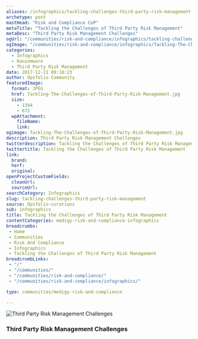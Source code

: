 ```yaml
---
aliases: /infographics/tackling-challenges-third-party-risk-management
archetype: post
mastHead: "Risk and Compliance CoP"
metaTitle: "Tackling the Challenges of Third Party Risk Management"
metaDesc: "Third Party Risk Management Challenges"
ogUrl: "/communities/risk-and-compliance/infographics/tackling-challenges-third-party-risk-management"
ogImage: "/communities/risk-and-compliance/infographics/Tackling-The-Challenges-of-Third-Party-Risk-Management.jpg"
categories:
  - Infographics
  - Ransomware
  - Third Party Risk Management
date: 2017-12-21 09:18:23
author: Opsfolio Community
featuredImage:
  format: JPEG
  href: Tackling-The-Challenges-of-Third-Party-Risk-Management.jpg
  size:
    - 1344
    - 672
  wpAttachment:
    fileName:
    link:
ogimage: Tackling-The-Challenges-of-Third-Party-Risk-Management.jpg
description: Third Party Risk Management Challenges
twitterdescription: Tackling the Challenges of Third Party Risk Management
twittertitle: Tackling the Challenges of Third Party Risk Management
link:
  brand:
  herf:
  original:
openProjectCustomFields:
  cleanUrl:
  sourceUrl:
searchCategory: Infographics
slug: tackling-challenges-third-party-risk-management
source: Opsfolio-curations
sub: infographics
title: Tackling the Challenges of Third Party Risk Management
contentCategories: medigy-risk-and-compliance-infographics
breadcrumbs:
 - Home
 - Communities
 - Risk And Compliance
 - Infographics
 - Tackling the Challenges of Third Party Risk Management
breadcrumbLinks:
 - "/"
 - "/communities/"
 - "/communities/risk-and-compliance/"
 - "/communities/risk-and-compliance/infographics/"

type: communities/medigy-risk-and-compliance

---
```

![Third Party Risk Management Challenges](/communities/risk-and-compliance/infographics/images/Tackling-The-Challenges-of-Third-Party-Risk-Management.jpg)

### Third Party Risk Management Challenges

